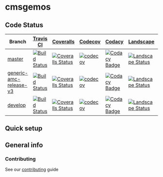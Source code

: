 # cmsgemos

## Code Status

Branch|[Travis CI](https://travis-ci.org)|[Coveralls](https://www.coveralls.io)|[Codecov](https://www.codecov.io)|[Codacy](https://www.codacy.com)|[Landscape](https://www.landscape.io)|[CodeClimate](https://www.codeclimate.com)
---|-----|-----|-----|-----|-----|-----
[master](https://github.com/cms-gem-daq-project/cmsgemos/tree/master)|[![Build Status](https://travis-ci.org/cms-gem-daq-project/cmsgemos.svg?branch=master)](https://travis-ci.org/travis-ci.org/cms-gem-daq-project/cmsgemos)|[![Coveralls Status](https://coveralls.io/repos/github/cms-gem-daq-project/cmsgemos/badge.svg?branch=master)](https://coveralls.io/github/cms-gem-daq-project/cmsgemos?branch=master)|[![codecov](https://codecov.io/gh/cms-gem-daq-project/cmsgemos/branch/master/graph/badge.svg)](https://codecov.io/gh/cms-gem-daq-project/cmsgemos)|[![Codacy Badge](https://api.codacy.com/project/badge/Grade/00f0de54bcc94812b553ebeab74e9320)](https://www.codacy.com/app/cms-gem-daq-project/cmsgemos?utm_source=github.com&amp;utm_medium=referral&amp;utm_content=cms-gem-daq-project/cmsgemos&amp;utm_campaign=Badge_Grade)|[![Landscape Status](https://landscape.io/github/cms-gem-daq-project/cmsgemos/master/landscape.svg)](https://landscape.io/github/cms-gem-daq-project/cmsgemos/master)|[![Code Climate](https://codeclimate.com/github/cms-gem-daq-project/cmsgemos/badges/gpa.svg)](https://codeclimate.com/github/cms-gem-daq-project/cmsgemos)
[generic-amc-release-v3](https://github.com/cms-gem-daq-project/cmsgemos/tree/generic-amc-release-v3)|[![Build Status](https://travis-ci.org/cms-gem-daq-project/cmsgemos.svg?branch=generic-amc-release-v3)](https://travis-ci.org/travis-ci.org/cms-gem-daq-project/cmsgemos)|[![Coveralls Status](https://coveralls.io/repos/github/cms-gem-daq-project/cmsgemos/badge.svg?branch=generic-amc-release-v3)](https://coveralls.io/github/cms-gem-daq-project/cmsgemos?branch=generic-amc-release-v3)|[![codecov](https://codecov.io/gh/cms-gem-daq-project/cmsgemos/branch/generic-amc-release-v3/graph/badge.svg)](https://codecov.io/gh/cms-gem-daq-project/cmsgemos)|[![Codacy Badge](https://api.codacy.com/project/badge/Grade/00f0de54bcc94812b553ebeab74e9320)](https://www.codacy.com/app/cms-gem-daq-project/cmsgemos?utm_source=github.com&amp;utm_medium=referral&amp;utm_content=cms-gem-daq-project/cmsgemos&amp;utm_campaign=Badge_Grade)|[![Landscape Status](https://landscape.io/github/cms-gem-daq-project/cmsgemos/generic-amc-release-v3/landscape.svg)](https://landscape.io/github/cms-gem-daq-project/cmsgemos/generic-amc-release-v3)|[![Code Climate](https://codeclimate.com/github/cms-gem-daq-project/cmsgemos/badges/gpa.svg)](https://codeclimate.com/github/cms-gem-daq-project/cmsgemos)
[develop](https://github.com/cms-gem-daq-project/cmsgemos/tree/develop)|[![Build Status](https://travis-ci.org/cms-gem-daq-project/cmsgemos.svg?branch=develop)](https://travis-ci.org/travis-ci.org/cms-gem-daq-project/cmsgemos)|[![Coveralls Status](https://coveralls.io/repos/github/cms-gem-daq-project/cmsgemos/badge.svg?branch=develop)](https://coveralls.io/github/cms-gem-daq-project/cmsgemos?branch=develop)|[![codecov](https://codecov.io/gh/cms-gem-daq-project/cmsgemos/branch/develop/graph/badge.svg)](https://codecov.io/gh/cms-gem-daq-project/cmsgemos)|[![Codacy Badge](https://api.codacy.com/project/badge/Grade/00f0de54bcc94812b553ebeab74e9320)](https://www.codacy.com/app/cms-gem-daq-project/cmsgemos?utm_source=github.com&amp;utm_medium=referral&amp;utm_content=cms-gem-daq-project/cmsgemos&amp;utm_campaign=Badge_Grade)|[![Landscape Status](https://landscape.io/github/cms-gem-daq-project/cmsgemos/develop/landscape.svg)](https://landscape.io/github/cms-gem-daq-project/cmsgemos/develop)|[![Code Climate](https://codeclimate.com/github/cms-gem-daq-project/cmsgemos/badges/issue_count.svg)](https://codeclimate.com/github/cms-gem-daq-project/cmsgemos)


## Quick setup

## General info
### Contributing
See our [contributing](.github/CONTRIBUTING.md) guide

